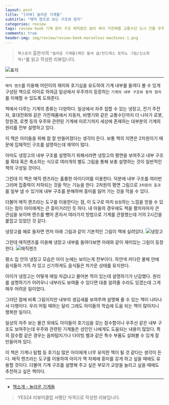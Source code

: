```yaml
---  
layout: post  
title: "[리뷰] 놀라운 기계들"  
subtitle: "매직 렌즈로 보는 구조와 원리"  
categories: review 
tags: review book 기계 원리 구조 매직렌즈 놀이 육아 가전제품 교통수단 도시 건물 우주    
comments: true  
header-img: img/review/review-book-marvelous-machines-1.png
---  
```

  
> `북스토리` 출판사의 `"놀라운 기계들(제인 윌셔 글/안드레스 로자노 그림/신소희 역)"`를 읽고 작성한 리뷰입니다.  

![표지](https://theorydb.github.io/assets/img/review/review-book-marvelous-machines-1.png)  

---

`매직 렌즈`를 이용해 어린이의 재미와 호기심을 유도하여 기계 내부를 들여다 볼 수 있게 구성된 책으로 아이로 하여금 일상에서 우주까지 등장하는 `기계의 내부 구조와 동작 원리`를 이해할 수 있도록 도와준다.

책에서 다루는 기계의 종류는 다양하다. 일상에서 자주 접할 수 있는 냉장고, 전기 주전자, 휴대전화와 같은 가전제품에서 자동차, 비행기와 같은 교통수단까지 더 나아가 로봇, 망원경, 로켓 등의 우주와 관련된 기계에 이르기까지 세상에 존재하는 대부분의 기계의 원리를 전부 설명하고 있다. 

이 책은 아이들을 위해 참 잘 만들어졌다는 생각이 든다. 보통 책의 지면은 2차원이기 때문에 입체적인 구조를 설명하는데 제약이 많다. 

아마도 냉장고의 내부 구조를 설명하기 위해서라면 냉장고의 평면을 보여주고 내부 구조를 확대 혹은 축소하는 식으로 여러개의 별도 그림을 통해 보충 설명하는 것이 일반적인 책의 구성일 것이다.

그런데 이 책은 매직 렌즈라는 훌륭한 아이디어를 이용한다. 덕분에 내부 구조를 여러번 그리며 집중력이 저하되는 것을 막는 기능을 한다. 2차원의 평면 그림으로 `3차원의 효과`를 일부 낼 수 있기에 내부 구조를 분해하며 흥미를 잃어 가는 것을 막을 수 있다. 

더불어 매직 렌즈라는 도구를 이용한다는 점, 이 도구로 마치 `탐험`하는 느낌을 얻을 수 있다는 점이 아이에게는 큰 흥미거리인 듯 하다. 내 아들의 경우에도 책을 펼치자마자 큰 관심을 보이며 렌즈를 뺐어 혼자서 여러가지 방법으로 기계를 관찰했는데 거의 2시간을 붙잡고 있었던 것 같다.

냉장고를 예로 들자면 먼저 아래 그림과 같이 기본적인 그림이 책에 실려있다.
![냉장고](https://theorydb.github.io/assets/img/review/review-book-marvelous-machines-2.png)  

그런데 매직렌즈를 이용해 냉장고 내부를 들여다보면 아래와 같이 재미있는 그림이 등장한다.
![매직렌즈](https://theorydb.github.io/assets/img/review/review-book-marvelous-machines-3.png)  

평소 집 안의 냉장고 모습은 아이 눈에는 보이는게 전부이다. 하얀색 커다란 물체 안에 음식들이 가득 차 있고 신기하게도 음식들은 차가운 상태를 유지한다.

아이가 냉장고는 어떻게 매일 차갑냐고 물어본 적이 있는데 설명하기가 난감했다. 원리를 설명하기가 어려우니 내부라도 보여줄 수 있다면 대충 알려줄 수라도 있겠는데 그게 매우 어려운 일이었다. 

그러던 참에 비록 그림이지만 내부의 생김새를 보여주며 설명해 줄 수 있는 책이 나타나서 다행이다. 우리 어릴 때와는 달리 그래도 아이들의 학습에 도움 되는 책이 많아지니 행복한 일이다.

일상의 자주 보는 물건 외에도 아이들이 호기심을 갖는 잠수함이나 우주선 같은 내부 구조도 보여주는데 우주와 관련된 기계들은 성인인 나에게도 도움되는 내용이 많았다. 특히 잠수함 같은 경우는 음파탐지기나 다이빙 벨과 같은 특수 부품도 살펴볼 수 있게 잘 만들어져 있다. 

이 책은 기계나 탐험 등 호기심 많은 아이에게 너무 유익한 책이 될 것 같다는 생각이 든다. 매직 렌즈라는 도구를 이용하여 아이가 책 자체에 흥미를 갖게 하고 싶을 때에도 유용할 것이다. 더불어 기계 구조를 설명해 주고 싶은 부모가 교양을 늘리고 싶을 때에도 추천하고 싶은 책이다.

---

* [책소개 - 놀라운 기계들](http://www.yes24.com/Product/Goods/103411553)

> YES24 리뷰어클럽 서평단 자격으로 작성한 리뷰입니다.

